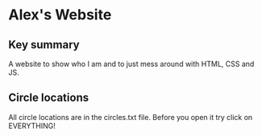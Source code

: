 # Alex's Website

## Key summary
A website to show who I am and to just mess around with HTML, CSS and JS.

## Circle locations
All circle locations are in the circles.txt file. 
Before you open it try click on EVERYTHING!
